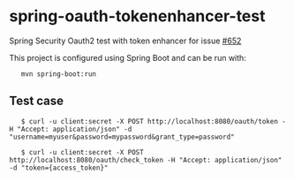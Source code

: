 # spring-oauth-tokenenhancer-test

Spring Security Oauth2 test with token enhancer for issue [#652](https://github.com/spring-projects/spring-security-oauth/issues/652)

This project is configured using Spring Boot and can be run with:
```
   mvn spring-boot:run 
```


## Test case
```
   $ curl -u client:secret -X POST http://localhost:8080/oauth/token -H "Accept: application/json" -d "username=myuser&password=mypassword&grant_type=password"

   $ curl -u client:secret -X POST http://localhost:8080/oauth/check_token -H "Accept: application/json" -d "token={access_token}"
```